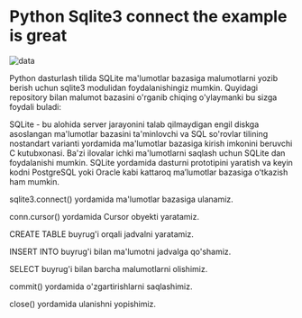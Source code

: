 # Python Sqlite3 connect the example is great

![data](https://github.com/themusharraf/PySqlite3-Lesson/assets/122869450/70c53cf1-6d05-4ebf-924c-bbf9ffa7298c)

Python dasturlash tilida SQLite ma'lumotlar bazasiga malumotlarni yozib berish uchun sqlite3 modulidan foydalanishingiz mumkin.
Quyidagi repository bilan malumot bazasini o'rganib chiqing o'ylaymanki bu sizga foydali buladi:


SQLite - bu alohida server jarayonini talab qilmaydigan engil diskga asoslangan ma'lumotlar bazasini 
ta'minlovchi va SQL so'rovlar tilining nostandart varianti yordamida ma'lumotlar bazasiga kirish 
imkonini beruvchi C kutubxonasi. Ba'zi ilovalar ichki ma'lumotlarni saqlash uchun SQLite dan foydalanishi mumkin.
SQLite yordamida dasturni prototipini yaratish va keyin kodni PostgreSQL yoki Oracle kabi kattaroq maʼlumotlar bazasiga oʻtkazish ham mumkin.

sqlite3.connect() yordamida ma'lumotlar bazasiga ulanamiz.

conn.cursor() yordamida Cursor obyekti yaratamiz.

CREATE TABLE buyrug'i orqali jadvalni yaratamiz.

INSERT INTO buyrug'i bilan ma'lumotni jadvalga qo'shamiz.

SELECT buyrug'i bilan barcha malumotlarni olishimiz.

commit() yordamida o'zgartirishlarni saqlashimiz.

close() yordamida ulanishni yopishimiz.

